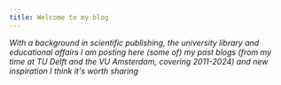 ```yaml
---
title: Welcome to my blog
---
```


*With a background in scientific publishing, the university library and educational affairs I am posting here (some of) my past blogs (from my time at TU Delft and the VU Amsterdam, covering 2011-2024) and new inspiration I think it's worth sharing*
